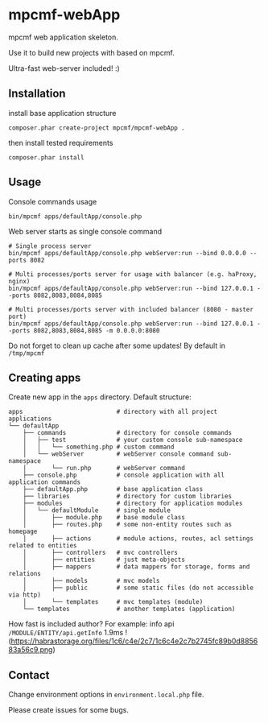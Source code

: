 # mpcmf-webApp

mpcmf web application skeleton.

Use it to build new projects with based on mpcmf.

Ultra-fast web-server included! :)

Installation
---
install base application structure
```
composer.phar create-project mpcmf/mpcmf-webApp .
```

then install tested requirements
```
composer.phar install
```

Usage
---
Console commands usage
```
bin/mpcmf apps/defaultApp/console.php
```

Web server starts as single console command
```
# Single process server
bin/mpcmf apps/defaultApp/console.php webServer:run --bind 0.0.0.0 --ports 8082

# Multi processes/ports server for usage with balancer (e.g. haProxy, nginx)
bin/mpcmf apps/defaultApp/console.php webServer:run --bind 127.0.0.1 --ports 8082,8083,8084,8085

# Multi processes/ports server with included balancer (8080 - master port)
bin/mpcmf apps/defaultApp/console.php webServer:run --bind 127.0.0.1 --ports 8082,8083,8084,8085 -m 0.0.0.0:8080
```

Do not forget to clean up cache after some updates! By default in `/tmp/mpcmf`

Creating apps
---
Create new app in the `apps` directory.
Default structure:
```
apps                          # directory with all project applications
└── defaultApp
    ├── commands              # directory for console commands
    │   ├── test              # your custom console sub-namespace
    │   │   └── something.php # custom command
    │   └── webServer         # webServer console command sub-namespace
    │       └── run.php       # webServer command
    ├── console.php           # console application with all application commands
    ├── defaultApp.php        # base application class
    ├── libraries             # directory for custom libraries
    ├── modules               # directory for application modules
    │   └── defaultModule     # single module
    │       ├── module.php    # base module class
    │       ├── routes.php    # some non-entity routes such as homepage
    │       ├── actions       # module actions, routes, acl settings related to entities
    │       ├── controllers   # mvc controllers
    │       ├── entities      # just meta-objects
    │       ├── mappers       # data mappers for storage, forms and relations
    │       ├── models        # mvc models
    │       ├── public        # some static files (do not accessible via http)
    │       └── templates     # mvc templates (module)
    └── templates             # another templates (application)
```

How fast is included author?
For example: info api `/MODULE/ENTITY/api.getInfo`  1.9ms
!(https://habrastorage.org/files/1c6/c4e/2c7/1c6c4e2c7b2745fc89b0d885683a56c9.png)

Contact
---
Change environment options in `environment.local.php` file.

Please create issues for some bugs.
